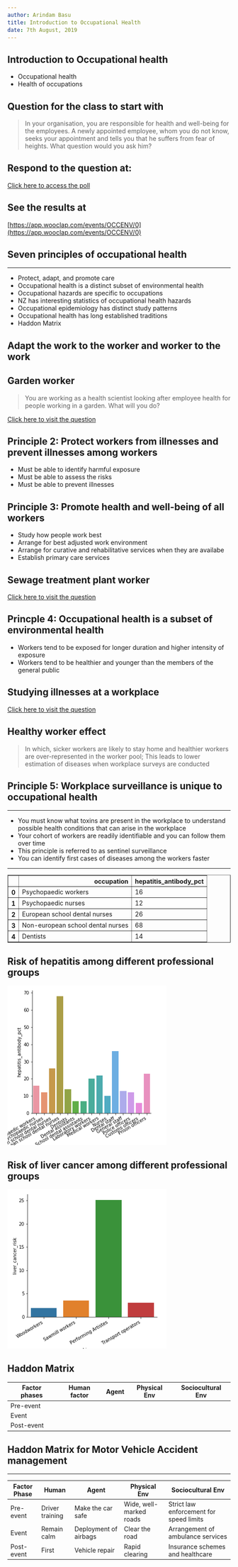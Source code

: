 ```yaml
---
author: Arindam Basu
title: Introduction to Occupational Health
date: 7th August, 2019
---
```


## Introduction to Occupational health

- Occupational health 
- Health of occupations

## Question for the class to start with

> In your organisation, you are responsible for health and well-being for the employees. A newly appointed employee, whom you do not know, seeks your appointment and tells you that he suffers from fear of heights. What question would you ask him?

## Respond to the question at:

[Click here to access the poll](https://www.wooclap.com/OCCENV)

[](https://app.wooclap.com/OCCENV)

## See the results at

[https://app.wooclap.com/events/OCCENV/0](https://app.wooclap.com/events/OCCENV/0)

## Seven principles of occupational health

--------

- Protect, adapt, and promote care
- Occupational health is a distinct subset of environmental health
- Occupational hazards are specific to occupations
- NZ has interesting statistics of occupational health hazards
- Occupational epidemiology has distinct study patterns
- Occupational health has long established traditions
- Haddon Matrix

## Adapt the work to the worker and worker to the work

## Garden worker
> You are working as a health scientist looking after employee health for people working in a garden. What will you do?

[Click here to visit the question](https://www.wooclap.com/OCCENV)

## Principle 2: Protect workers from illnesses and prevent illnesses among workers
- Must be able to identify harmful exposure
- Must be able to assess the risks
- Must be able to prevent illnesses

## Principle 3: Promote health and well-being of all workers
- Study how people work best
- Arrange for best adjusted work environment
- Arrange for curative and rehabilitative services when they are availabe
- Establish primary care services

## Sewage treatment plant worker

[Click here to visit the question](https://www.wooclap.com/OCCENV)

## Princple 4: Occupational health is a subset of environmental health
- Workers tend to be exposed for longer duration and higher intensity of exposure
- Workers tend to be healthier and younger than the members of the general public

## Studying illnesses at a workplace

[Click here to visit the question](https://www.wooclap.com/OCCENV)

## Healthy worker effect

> In which, sicker workers are likely to stay home and healthier workers are over-represented in the worker pool; This leads to lower estimation of diseases when workplace surveys are conducted

## Principle 5: Workplace surveillance is unique to occupational health

----------

- You must know what toxins are present in the workplace to understand possible health conditions that can arise in the workplace
- Your cohort of workers are readily identifiable and you can follow them over time
- This principle is referred to as sentinel surveillance
- You can identify first cases of diseases among the workers faster

------

<div>
<style scoped>
    .dataframe tbody tr th:only-of-type {
        vertical-align: middle;
    }

    .dataframe tbody tr th {
        vertical-align: top;
    }

    .dataframe thead th {
        text-align: right;
    }
</style>
<table border="1" class="dataframe">
  <thead>
    <tr style="text-align: right;">
      <th></th>
      <th>occupation</th>
      <th>hepatitis_antibody_pct</th>
    </tr>
  </thead>
  <tbody>
    <tr>
      <th>0</th>
      <td>Psychopaedic workers</td>
      <td>16</td>
    </tr>
    <tr>
      <th>1</th>
      <td>Psychopaedic nurses</td>
      <td>12</td>
    </tr>
    <tr>
      <th>2</th>
      <td>European school dental nurses</td>
      <td>26</td>
    </tr>
    <tr>
      <th>3</th>
      <td>Non-european school dental nurses</td>
      <td>68</td>
    </tr>
    <tr>
      <th>4</th>
      <td>Dentists</td>
      <td>14</td>
    </tr>
  </tbody>
</table>
</div>


## Risk of hepatitis among different professional groups
![Hepatitis](occ.png)


## Risk of liver cancer among different professional groups

![](liver_ca.png)


## Haddon Matrix

| Factor phases | Human factor | Agent | Physical Env | Sociocultural Env |
|---------------|--------------|-------|--------------|-------------------|
| Pre-event     |              |       |              |                   |
| Event         |              |       |              |                   |
| Post-event    |              |       |              |                   |

## Haddon Matrix for Motor Vehicle Accident management

---------

| Factor Phase | Human   | Agent | Physical Env  | Sociocultural Env |
|--------------|---------|-------|---------------|-------------------|
| Pre-event    | Driver training | Make the car safe | Wide, well-marked roads | Strict law enforcement for speed limits |
| Event        | Remain calm | Deployment of airbags | Clear the road | Arrangement of ambulance services |
| Post-event   | First  | Vehicle repair | Rapid clearing | Insurance schemes and healthcare |



